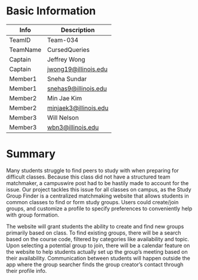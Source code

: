 # Basic Information
| Info     | Description           |
| -------- | --------------------- |
| TeamID   | Team-034              |
| TeamName | CursedQueries         |
| Captain  | Jeffrey Wong          |
| Captain  | jwong19@illinois.edu  |
| Member1  | Sneha Sundar          |
| Member1  | snehas9@illinois.edu  |
| Member2  | Min Jae Kim           |
| Member2  | minjaek3@illinois.edu |
| Member3  | Will Nelson           |
| Member3  | wbn3@illinois.edu     |

# Summary
Many students struggle to find peers to study with when preparing for difficult classes. Because this class did not have a structured team matchmaker, a campuswire post had to be hastily made to account for the issue. Our project tackles this issue for all classes on campus, as the Study Group Finder is a centralized matchmaking website that allows students in common classes to find or form study groups. Users could create/join groups, and customize a profile to specify preferences to conveniently help with group formation.

The website will grant students the ability to create and find new groups primarily based on class. To find existing groups, there will be a search based on the course code, filtered by categories like availability and topic. Upon selecting a potential group to join, there will be a calendar feature on the website to help students actually set up the group’s meeting based on their availability. Communication between students will happen outside the app where the group searcher finds the group creator’s contact through their profile info.
